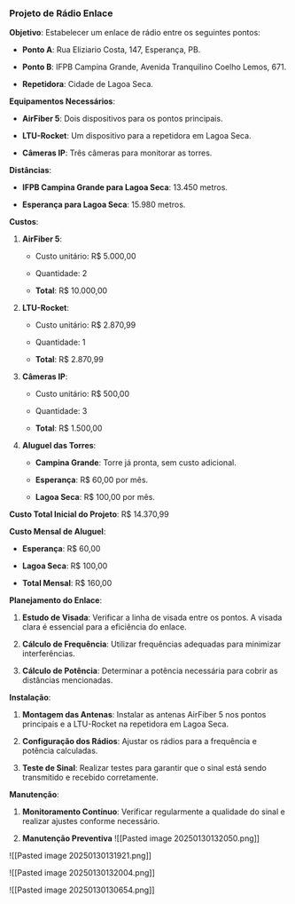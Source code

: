### Projeto de Rádio Enlace

**Objetivo**: Estabelecer um enlace de rádio entre os seguintes pontos:

- **Ponto A**: Rua Eliziario Costa, 147, Esperança, PB.
    
- **Ponto B**: IFPB Campina Grande, Avenida Tranquilino Coelho Lemos, 671.
    
- **Repetidora**: Cidade de Lagoa Seca.
    

**Equipamentos Necessários**:

- **AirFiber 5**: Dois dispositivos para os pontos principais.
    
- **LTU-Rocket**: Um dispositivo para a repetidora em Lagoa Seca.
    
- **Câmeras IP**: Três câmeras para monitorar as torres.
    

**Distâncias**:

- **IFPB Campina Grande para Lagoa Seca**: 13.450 metros.
    
- **Esperança para Lagoa Seca**: 15.980 metros.
    

**Custos**:

1. **AirFiber 5**:
    
    - Custo unitário: R$ 5.000,00
        
    - Quantidade: 2
        
    - **Total**: R$ 10.000,00
        
2. **LTU-Rocket**:
    
    - Custo unitário: R$ 2.870,99
        
    - Quantidade: 1
        
    - **Total**: R$ 2.870,99
        
3. **Câmeras IP**:
    
    - Custo unitário: R$ 500,00
        
    - Quantidade: 3
        
    - **Total**: R$ 1.500,00
        
4. **Aluguel das Torres**:
    
    - **Campina Grande**: Torre já pronta, sem custo adicional.
        
    - **Esperança**: R$ 60,00 por mês.
        
    - **Lagoa Seca**: R$ 100,00 por mês.
        

**Custo Total Inicial do Projeto**: R$ 14.370,99

**Custo Mensal de Aluguel**:

- **Esperança**: R$ 60,00
    
- **Lagoa Seca**: R$ 100,00
    
- **Total Mensal**: R$ 160,00
    

**Planejamento do Enlace**:

1. **Estudo de Visada**: Verificar a linha de visada entre os pontos. A visada clara é essencial para a eficiência do enlace.
    
2. **Cálculo de Frequência**: Utilizar frequências adequadas para minimizar interferências.
    
3. **Cálculo de Potência**: Determinar a potência necessária para cobrir as distâncias mencionadas.
    

**Instalação**:

1. **Montagem das Antenas**: Instalar as antenas AirFiber 5 nos pontos principais e a LTU-Rocket na repetidora em Lagoa Seca.
    
2. **Configuração dos Rádios**: Ajustar os rádios para a frequência e potência calculadas.
    
3. **Teste de Sinal**: Realizar testes para garantir que o sinal está sendo transmitido e recebido corretamente.
    

**Manutenção**:

1. **Monitoramento Contínuo**: Verificar regularmente a qualidade do sinal e realizar ajustes conforme necessário.
    
2. **Manutenção Preventiva**
![[Pasted image 20250130132050.png]]


![[Pasted image 20250130131921.png]]



![[Pasted image 20250130132004.png]]





![[Pasted image 20250130130654.png]]

